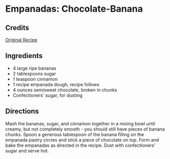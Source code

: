 # Empanadas: Chocolate-Banana 

## Credits

[Original Recipe](http://www.foodtv.com/food/recipes/recipe/0,1977,FOOD_9936_22454,00.html "http://www.foodtv.com/food/recipes/recipe/0,1977,FOOD 9936 22454,00.html")

## Ingredients

- 4 large ripe bananas 
- 2 tablespoons sugar 
- 1 teaspoon cinnamon 
- 1 recipe empanada dough, recipe follows 
- 4 ounces semisweet chocolate, broken in chunks 
- Confectioners' sugar, for dusting

## Directions

Mash the bananas, sugar, and cinnamon together in a mixing bowl until creamy, but not completely smooth - you should still have pieces of banana chunks. Spoon a generous tablespoon of the banana filling on the empanada pastry circles and stick a piece of chocolate on top. Form and bake the empanadas as directed in the recipe. Dust with confectioners' sugar and serve hot.

